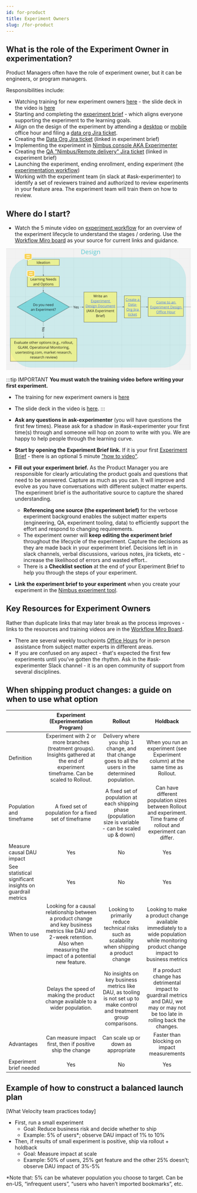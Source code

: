 ```yaml
---
id: for-product
title: Experiment Owners
slug: /for-product
---
```


## What is the role of the Experiment Owner in experimentation?

Product Managers often have the role of experiment owner, but it can be engineers, or program managers.  

Responsibilities include:

- Watching training for new experiment owners [here](https://mozilla.hosted.panopto.com/Panopto/Pages/Viewer.aspx?id=f3fbf06a-47ce-4e6d-b949-b0f20134a1c7) - the slide deck in the video is [here](https://docs.google.com/presentation/d/1ASlVAds63qOzCDnyLWlbKAcgvTkVfojDeGFqIYty4iI/edit#slide=id.p)
- Starting and completing the [experiment brief](https://docs.google.com/document/d/1_bWn_1y5x1zf6zl7Loj4O1qKnVdxzIMXOawIpf32CsM/edit?usp=share_link) - which aligns everyone supporting the experiment to the learning goals.
- Align on the design of the experiment by attending a [desktop](https://www.google.com/url?q=https://docs.google.com/document/d/1dH-aG8IsYtq6881_Q_cyEtmxli0bK7nuVcUD-5D7q-s/edit%23&sa=D&source=calendar&ust=1646684514330583&usg=AOvVaw0O5Sbz3fHVx2rFDcl3DpNg) or [mobile](https://docs.google.com/document/d/1XJ3o5zjVETtZi7u1r3XvsJHmrmxxpmuFs42PDzWVhXw/edit#heading=h.sh37wxowgx5) office hour and filing a [data org Jira ticket](https://mozilla-hub.atlassian.net/jira/software/c/projects/DO/boards/269).
- Creating the [Data Org Jira ticket](https://mozilla-hub.atlassian.net/jira/software/c/projects/DO/boards/269) (linked in experiment brief)
- Implementing the experiment in [Nimbus console AKA Experimenter](https://experimenter.services.mozilla.com)
- Creating the [QA "Nimbus/Remote delivery" Jira ticket](https://mozilla-hub.atlassian.net/secure/CreateIssueDetails!init.jspa?pid=10212&issuetype=11290) (linked in experiment brief)
- Launching the experiment, ending enrollment, ending experiment (the [experimentation workflow](/workflow/overview))
- Working with the experiment team (in slack at #ask-experimenter) to identify a set of reviewers trained and authorized to review experiments in your feature area. The experiment team will train them on how to review.

## Where do I start?

- Watch the 5 minute video on [experiment workflow](https://experimenter.info/workflow/overview) for an overview of the experiment lifecycle to understand the stages / ordering. Use the [Workflow Miro board](https://experimenter.info/workflow/overview) as your source for current links and guidance.

<img title="design-miro-board" src="/img/getting-started/design-miro-board.png"/>

:::tip IMPORTANT
**You must watch the training video before writing your first experiment.** 
- The training for new experiment owners is [here](https://mozilla.hosted.panopto.com/Panopto/Pages/Viewer.aspx?id=3bcc9a08-50a4-45bb-88fe-af2001116cb3) 
- The slide deck in the video is [here](https://docs.google.com/presentation/d/1ASlVAds63qOzCDnyLWlbKAcgvTkVfojDeGFqIYty4iI/edit?usp=share_link).
:::

- **Ask any questions in ask-experimenter** (you will have questions the first few times). Please ask for a shadow in #ask-experimenter your first time(s) through and someone will hop on zoom to write with you. We are happy to help people through the learning curve.
- **Start by opening the Experiment Brief link.** If it is your first [Experiment Brief](https://docs.google.com/document/d/1_bWn_1y5x1zf6zl7Loj4O1qKnVdxzIMXOawIpf32CsM/edit?usp=share_link) - there is an optional 5 minute ["how to video"](https://mozilla.hosted.panopto.com/Panopto/Pages/Viewer.aspx?id=178918e0-cc77-4acd-a0a6-ae5c00e3cb68).
- **Fill out your experiment brief.** As the Product Manager you are responsible for clearly articulating the product goals and questions that need to be answered. Capture as much as you can. It will improve and evolve as you have conversations with different subject matter experts. The experiment brief is the authoritative source to capture the shared understanding.
   - **Referencing one source (the experiment brief)** for the verbose experiment background enables the subject matter experts (engineering, QA, experiment tooling, data) to efficiently support the effort and respond to changing requirements. 
   - The experiment owner will **keep editing the experiment brief** throughout the lifecycle of the experiment. Capture the decisions as they are made back in your experiment brief. Decisions left in in slack channels, verbal discussions, various notes, jira tickets, etc - increase the likelihood of errors and wasted effort..
   - There is a **Checklist section** at the end of your Experiment Brief to help you through the steps of your experiment.
- **Link the experiment brief to your experiment** when you create your experiment in the [Nimbus experiment tool](https://experimenter.services.mozilla.com/).

## Key Resources for Experiment Owners

Rather than duplicate links that may later break as the process improves - links to the resources and training videos are in the [Workflow Miro Board](https://experimenter.info/workflow/overview).

- There are several weekly touchpoints [Office Hours](https://mozilla-hub.atlassian.net/wiki/spaces/DATA/pages/6849684/Office+Hours) for in person assistance from subject matter experts in different areas.
- If you are confused on any aspect - that's expected the first few experiments until you've gotten the rhythm. Ask in the #ask-experimenter Slack channel - it is an open community of support from several disciplines.

## When shipping product changes: a guide on when to use what option

|                                                           |                                                                     Experiment (Experimentation Program)                                                                      |                                                         Rollout                                                         |                                                                Holdback                                                                |
| --------------------------------------------------------- | :---------------------------------------------------------------------------------------------------------------------------------------------------------------------------: | :---------------------------------------------------------------------------------------------------------------------: | :------------------------------------------------------------------------------------------------------------------------------------: |
| Definition                                                |                    Experiment with 2 or more branches (treatment groups). Insights gathered at the end of experiment timeframe. Can be scaled to Rollout.                     |          Delivery where you ship 1 change, and that change goes to all the users in the determined population.          |                            When you run an experiment (see Experiment column) at the same time as Rollout.                             |
| Population and timeframe                                  |                                                            A fixed set of population for a fixed set of timeframe                                                             |        A fixed set of population at each shipping phase (population size is variable - can be scaled up & down)         |          Can have different population sizes between Rollout and experiment. Time frame of rollout and experiment can differ.          |
| Measure causal DAU impact                                 |                                                                                      Yes                                                                                      |                                                           No                                                            |                                                                  Yes                                                                   |
| See statistical significant insights on guardrail metrics |                                                                                      Yes                                                                                      |                                                           No                                                            |                                                                  Yes                                                                   |
| When to use                                               | Looking for a causal relationship between a product change and key business metrics like DAU and 2-week retention. Also when measuring the impact of a potential new feature. |             Looking to primarily reduce technical risks such as scalability when shipping a product change              | Looking to make a product change available immediately to a wide population while monitoring product change impact to business metrics |
|                                                           |                                                Delays the speed of making the product change available to a wider population.                                                 | No insights on key business metrics like DAU, as tooling is not set up to make control and treatment group comparisons. |  If a product change has detrimental impact to guardrail metrics and DAU, we may or may not be too late in rolling back the changes.   |
| Advantages                                                |                                                          Can measure impact first, then if positive ship the change                                                           |                                           Can scale up or down as appropriate                                           |                                              Faster than blocking on impact measurements                                               |
| Experiment brief needed                                   |                                                                                      Yes                                                                                      |                                                           No                                                            |                                                                  Yes                                                                   |

## Example of how to construct a balanced launch plan

[What Velocity team practices today]

- First, run a small experiment
  - Goal: Reduce business risk and decide whether to ship
  - Example: 5% of users\*; observe DAU impact of 1% to 10%
- Then, if results of small experiment is positive, ship via rollout + holdback
  - Goal: Measure impact at scale
  - Example: 50% of users, 25% get feature and the other 25% doesn’t; observe DAU impact of 3%-5%

\*Note that: 5% can be whatever population you choose to target. Can be en-US, “infrequent users”, “users who haven’t imported bookmarks”, etc.
